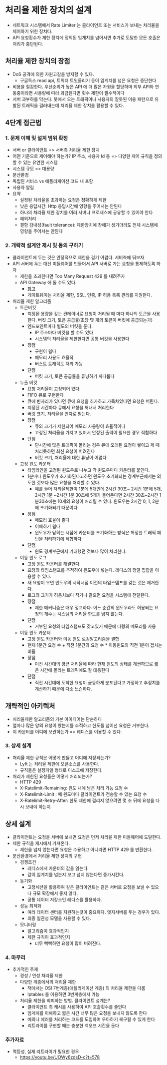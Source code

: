 # 처리율 제한 장치의 설계
* 네트워크 시스템에서 Rate Limiter 는 클라이언트 또는 서비스가 보내는 처리율을 제어하기 위한 장치다.
* API 요청횟수가 제한 장치에 정의된 임계치를 넘어서면 추가로 도달한 모든 호출은 처리가 중단된다.

## 처리율 제한 장치의 장점
* DoS 공격에 의한 자원고갈을 방지할 수 있다.
    * 구글독스 read api, 트위터 트윗올리기 등이 임계치를 넘은 요청은 중단한다
* 비용을 절감한다. 우선순위가 높은 API 에 더 많은 자원을 할당하며 외부 API와 연동중이라면 사용량에 따라 과금된다면 횟수 제한이 필수적이다
* 서버 과부하를 막는다. 봇에서 오는 트래픽이나 사용자의 잘못된 이용 패턴으로 유발된 트래픽을 걸러내는데 처리율 제한 장치를 활용할 수 있다.

## 4단계 접근법

### 1. 문제 이해 및 설계 범위 확정
* 서버 or 클라이언트 => 서버측 처리율 제한 장치
* 어떤 기준으로 제어해야 하는가? IP 주소, 사용자 Id 등 => 다양한 제어 규칙을 정의할 수 있는 유연한 시스템
* 시스템 규모 => 대용량
* 분산환경
* 독립된 서비스 vs 애플리케이션 코드 내 포함
* 사용자 알림
* 요약
    * 설정된 처리율을 초과하는 요청은 정확하게 제한
    * 낮은 응답시간: Http 응답시간에 영향을 주어서는 안된다
    * 하나의 처리율 제한 장치를 여러 서버나 프로세스에 공유할 수 있어야 한다
    * 예외처리
    * 결함 감내성(fault tolerance): 제한장치에 장애가 생기더라도 전체 시스템에 영향을 주어서는 안된다

### 2. 개략적 설계안 제시 및 동의 구하기
* 클라이언트에 두는 것은 안정적으로 제한을 걸기 어렵다. 서버측에 둬보자
* API 서버에 두는 대신 미들웨어를 만들어서 API 서버로 가는 요청을 통제하도록 하자
    * 제한을 초과한다면 Too Many Request 429 를 내려주자
    * API Gateway 에 둘 수도 있다.
        * [참고](https://velog.io/@qwerty1434/%EB%84%A4%EC%9D%B4%EB%B2%84-D2-11%EB%B2%88%EA%B0%80-Spring-Cloud-%EA%B8%B0%EB%B0%98-MSA%EB%A1%9C%EC%9D%98-%EC%A0%84%ED%99%98-%EC%A7%80%EB%82%9C-1%EB%85%84%EA%B0%84%EC%9D%98-%EC%9D%B4%EC%95%BC%EA%B8%B0#:~:text=%EB%98%90%20%EB%8B%A4%EB%A5%B8%20%EA%B3%A0%EB%AF%BC%EC%9D%80%20Server%20to%20Server%ED%98%B8%EC%B6%9C%20%EC%8B%9C%20%EB%AA%A8%EB%91%90%20API%20Gateway%EB%A5%BC%20%EA%B1%B0%EC%B9%A0%20%EA%B2%83%EC%9D%B8%EC%A7%80%20%EC%98%80%EC%8A%B5%EB%8B%88%EB%8B%A4.%2011%EB%B2%88%EA%B0%80%EB%8A%94%20API%EC%84%9C%EB%B2%84%EB%93%A4%EB%81%BC%EB%A6%AC%20%EC%A7%81%EC%A0%91%20%ED%98%B8%EC%B6%9C%ED%95%98%EB%8A%94%20%EB%B0%A9%EC%8B%9D%EC%9D%84%20%EC%82%AC%EC%9A%A9%ED%96%88%EC%8A%B5%EB%8B%88%EB%8B%A4)
        * 게이트웨이는 처리율 제한, SSL, 인증, IP 허용 목록 관리를 지원한다.
* 처리율 제한 알고리즘
    * 토큰버킷
        * 지정된 용량을 갖는 컨테이너로 요청이 처리될 때 마다 하나의 토큰을 사용한다. 버킷 크기, 토큰 공급률(초당 몇 개의 토큰이 버킷에 공급되는가)
        * 엔드포인트마다 별도의 버킷을 둔다.
            * IP 주소마다 버킷을 할 수도 있다
            * 시스템의 처리율을 제한한다면 공통 버킷을 사용한다
        * 장점
            * 구현이 쉽다
            * 메모리 사용도 효율적
            * 버스트 트래픽도 처리 가능
        * 단점
            * 버킷 크기, 토큰 공급률을 튜닝하기 까다롭다
    * 누출 버킷
        * 요청 처리율이 고정되어 있다.
        * FIFO 큐로 구현한다
        * 큐에 빈자리가 있다면 큐에 요청을 추가하고 가득차있다면 요청은 버린다.
        * 지정된 시간마다 큐에서 요청을 꺼내서 처리한다
        * 버킷 크기, 처리율을 인자로 받는다.
        * 장점
            * 큐의 크기가 제한되어 메모리 사용량이 효율적이다
            * 고정된 처리율을 가지고 있어서 안정된 출력이 필요한 경우 적합하다
        * 단점
            * 단시간에 많은 트래픽이 몰리는 경우 큐에 오래된 요청이 쌓이고 제 때 처리못하면 최신 요청이 버려진다
            * 버킷 크기, 처리율에 대한 튜닝이 어렵다
    * 고정 윈도 카운터
        * 타임라인을 고정된 윈도우로 나누고 각 윈도우마다 카운터를 붙인다.
        * 1분마다 윈도우가 초기화된다고하면 윈도우 초기화되는 경계부근에서는 의도한 것보다 많은 요청을 처리할 수 있다.
            * 예를 들어 처리율제한이 1분에 5개인데 2시간 30초~ 2시간 1분에 5개, 2시간 1분 ~2시간 1분 30초에 5개가 들어온다면 2시간 30초~2시간 1분30초에는 10개의 요청이 처리될 수 있다. 윈도우는 2시간 0, 1, 2분에 초기화되기 때문이다.
        * 장점
            * 메모리 효율이 좋다
            * 이해하기 쉽다
            * 윈도우가 닫히는 시점에 카운터를 초기화하는 방식은 특정한 트래픽 패턴을 처리하기에 적합하다
        * 단점
            * 윈도 경계부근에서 기대했던 것보다 많이 처리한다.
    * 이동 윈도 로그
        * 고정 윈도 카운터를 해결한다.
        * 요청의 타임스탬프를 추적하여 윈도우에 넣는다. 레디스의 정렬 집합을 이용할 수 있다.
        * 새 요청이 오면 윈도우의 시작시점 이전의 타임스탬프를 갖는 것은 제거한다.
        * 로그의 크기가 허용치보다 작거나 같으면 요청을 시스템에 전달한다.
        * 장점
            * 제한 메커니즘은 매우 정교하다. 어느 순간의 윈도우라도 허용되는 요청의 개수는 시스템의 처리율 한도를 넘지 않는다.
        * 단점
            * 거부된 요청의 타임스탬프도 갖고있기 때문에 다량의 메모리를 사용
    * 이동 윈도 카운터
        * 고정 윈도 카운터와 이동 윈도 로깅알고리즘을 결합
        * 현재 1분간 요청 수 + 직전 1분간의 요청 수 * 이동윈도와 직전 1분이 겹치는 비율
        * 장점
            * 이전 시간대의 평균 처리율에 따라 현재 윈도의 상태를 계싼하므로 짧은 시간에 몰리는 트래픽에도 잘 대응한다
        * 단점
            * 직전 시간대에 도착한 요청이 균등하게 분포된다고 가정하고 추정치를 계산하기 때문에 다소 느슨하다.

## 개략적인 아키텍처
* 처리율제한 알고리즘의 기본 아이디어는 단순하다
* 얼마나 많은 양의 요청이 왔는지를 추적하고 한도를 넘어선 요청은 거부한다.
* 이 카운터를 어디에 보관하는가 => 레디스를 이용할 수 있다.

### 3. 상세 설계
* 처리율 제한 규칙은 어떻게 만들고 어디에 저장되는가?
    * Lyft 는 처리율 제한에 오픈소스를 사용한다.
    * 규칙들은 설정파일 형태로 디스크에 저장한다.
* 처리가 제한된 요청들은 어떻게 처리되는가?
    * HTTP 429
    * X-Ratelimit-Remaining: 윈도 내에 남은 처리 가능 요청 수
    * X-Ratelimit-Limit : 매 윈도마다 클라이언트가 전송할 수 있는 요청 수
    * X-Ratelimit-Retry-After: 한도 제한에 걸리지 않으려면 몇 초 뒤에 요청을 다시 보내야 하는지

## 상세 설계
* 클라이언트는 요청을 서버에 보내면 요청은 먼저 처리율 제한 미들웨어에 도달한다.
* 제한 규칙을 캐시에서 가져온다.
    * 제한을 넘지 않는다면 요청은 수용하고 아니라면 HTTP 429 를 반환한다.
* 분산환경에서 처리율 제한 장치의 구현
    * 경쟁조건
        * 레디스에서 카운터의 값을 읽는다.
        * 값이 임계치를 넘는지 보고 넘지 않는다면 증가시킨다.
    * 동기화
        * 고정세션을 활용하여 같은 클라이언트는 같은 서버로 요청을 보낼 수 있으나 규모 확장에서 좋지 않다.
        * 공통 데이터 저장소인 레디스를 활용하자.
    * 성능 최적화
        * 여러 데이터 센터를 지원하는것이 중요하다. 엣지서버를 두는 경우가 있다.
        * 최종 일관성 모델을 사용할 수 있다.
    * 모니터링
        * 알고리즘이 효과적인지
        * 제한 규칙이 효과적인지
            * 너무 빡빡하면 요청이 많이 버려진다.

### 4. 마무리
* 추가적인 주제
    * 경성 / 연성 처리율 제한
    * 다양한 계층에서의 처리율 제한
        * 책에서는 OSI 7번계층(애플리케이션 계층) 의 처리율 제한을 다룸
        * Iptables 를 이용하면 3번계층에서 가능
    * 처리율 제한을 회피하는 방법. 클라이언트 설계는?
        * 클라이언트 측 캐시를 사용하여 API 호출횟수를 줄인다
        * 임계치를 이해하고 짧은 시간 너무 많은 요청을 보내지 않도록 한다
        * 예외나 에러를 처리하는 코드를 도입하여 우아하기 복구될 수 있게 한다
        * 리트라이를 구현할 때는 충분한 백오프 시간을 둔다


### 추가자료
* 멱등성, 실제 리트라이가 필요한 경우
    * https://youtu.be/UOWy6zdsD-c?t=578
